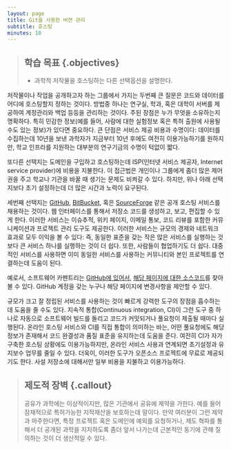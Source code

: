 ```yaml
---
layout: page
title: Git을 사용한 버젼 관리
subtitle: 호스팅
minutes: 10
---
```

> ## 학습 목표 {.objectives}
>
> *   과학적 저작물을 호스팅하는 다른 선택옵션을 설명한다.

저작물이나 작업을 공개하고자 하는 그룹에서 가지는 두번째 큰 질문은 코드와 데이터를 어디에 호스팅할지 정하는 것이다. 
방법중 하나는 연구실, 학과, 혹은 대학이 서버를 제공하여 계정관리와 백업 등등을 관리하는 것이다. 
주된 장점은 누가 무엇을 소유하는지 명확하다. 
특히 민감한 정보(예를 들어, 사람에 대한 실험정보 혹은 특허 출원에 사용될 수도 있는 정보)가 있다면 중요하다. 
큰 단점은 서비스 제공 비용과 수명이다: 
데이터를 수집하는데 10년을 보낸 과학자가 지금부터 10년 후에도 여전히 이용가능하기를 원하지만, 학교 인프라를 지원하는 대부분의 연구기금의 수명이 턱없이 짧다.

또다른 선택지는 도메인을 구입하고 호스팅하는데 ISP(인터넷 서비스 제공자, Internet service provider)에 비용을 지불한다. 
이 접근법은 개인이나 그룹에게 좀더 많은 제어권을 주고 학교나 기관을 바꿀 때 생기는 문제도 비켜갈 수 있다. 
하지만, 위나 아래 선택지보다 초기 설정하는데 더 많은 시간과 노력이 요구된다.

세번째 선택지는 [GitHub](http://github.com), [BitBucket](http://bitbucket.org), 혹은
[SourceForge](http://sourceforge.net) 같은 공개 호스팅 서비스를 채용하는 것이다. 
웹 인터페이스를 통해서 저장소 코드를 생성하고, 보고, 편집할 수 있게 한다.
이러한 서비스는 이슈추적, 위키 페이지, 이메일 통보, 코드 리뷰를 포함한 커뮤니케이션과 프로젝트 관리 도구도 제공한다. 이러한 서비스는 규모의 경제와 네트워크 효과로 모두 이익을 볼 수 있다: 즉, 동일한 표준을 갖는 작은 많은 서비스를 실행하는 것보다 큰 서비스 하나를 실행하는 것이 더 쉽다.
또한, 사람들이 협업하기도 더 쉽다.
대중적인 서비스를 사용하면 이미 동일한 서비스를 사용하는 커뮤니티와 본인 프로젝트를 연결하는데 도움이 된다.

예로서, 소프트웨어 카펜트리는 [GitHub에 있어서](https://github.com/swcarpentry/), [해당 페이지에 대한 소스코드](https://github.com/swcarpentry/git-novice/blob/gh-pages/12-hosting.md)를 찾아볼 수 있다. GitHub 계정을 갖는 누구나 해당 페이지에 변경사항을 제안할 수 있다.

규모가 크고 잘 정립된 서비스를 사용하는 것이 빠르게 강력한 도구의 장점을 흡수하는데 도움을 줄 수도 있다.
지속적 통합(Continuous integration, CI)이 그런 도구 중 하나로 자동으로 소프트웨어 빌드를 돌리고 코드가 커밋되거나 풀요청이 제출될 때마다 실행된다. 온라인 호스팅 서비스와 CI를 직접 통합이 의미하는 바는, 어떤 풀요청에도 해당 정보가 존재해서 코드 완결성과 품질 표준을 유지하는데 도움을 준다.
여전히 CI가 자가 구축한 호스팅 상황에도 이용가능하지만,
온라인 서비스 사용과 연계되면 초기설정과 유지보수 업무를 줄일 수 있다. 
더욱이, 이러한 도구가 오픈소스 프로젝트에 무료로 제공되기도 한다.
사설 저장소에 대해서만 일부 비용을 지불하고 이용가능하다.

> ## 제도적 장벽 {.callout}
>
> 공유가 과학에는 이상적이지만,
> 많은 기관에서 공유에 제약을 가한다.
> 예를 들어 잠재적으로 특허가능한 지적재산을 보호하는데 말이다.
> 만약 여러분이 그런 제약과 마주한다면,
> 특정 프로젝트 혹은 도메인에 예외를 요청하거나,
> 제도 혁파를 통해서 더 공개된 과학을 지지하도록 좀더 
> 앞서 나가는데 근본적인 동기에 관해 질의하는 것이 더 생산적일 수 있다.
